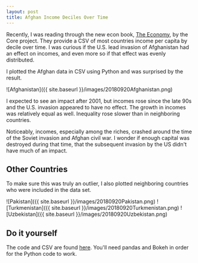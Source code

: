 ```yaml
---
layout: post
title: Afghan Income Deciles Over Time
---
```



Recently, I was reading through the new econ book, [The Economy](http://www.core-econ.org/the-economy/book/text/0-3-contents.html), by the Core project.
They provide a CSV of most countries income per capita by decile over time. I was curious if the U.S. lead invasion of Afghanistan had an effect on incomes, and even more so if that effect was evenly distributed.

I plotted the Afghan data in CSV using Python and was surprised by the result.

![Afghanistan]({{ site.baseurl }}/images/20180920Afghanistan.png)

I expected to see an impact after 2001, but incomes rose since the late 90s and the U.S. invasion appeared to have no effect. The growth in incomes was relatively equal as well. Inequality rose slower than in neighboring countries.


Noticeably, incomes, especially among the riches, crashed around the time of the Soviet invasion and Afghan civil war. I wonder if enough capital was destroyed during that time, that the subsequent invasion by the US didn't have much of an impact.


## Other Countries
To make sure this was truly an outlier, I also plotted neighboring countries who were included in the data set.

![Pakistan]({{ site.baseurl }}/images/20180920Pakistan.png)
![Turkmenistan]({{ site.baseurl }}/images/20180920Turkmenistan.png)
![Uzbekistan]({{ site.baseurl }}/images/20180920Uzbekistan.png)

## Do it yourself
The code and CSV are found [here](https://github.com/samuelfelt/Global-Incomes-Plot). You'll need pandas and Bokeh in order for the Python code to work.
